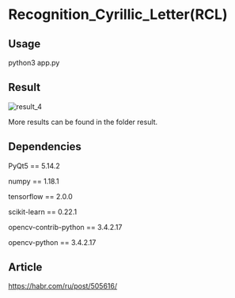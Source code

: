 Recognition_Cyrillic_Letter(RCL)
===============================

Usage
--------------------------

python3 app.py

Result
---------------------------------

![result_4](https://user-images.githubusercontent.com/42088646/82731851-373df180-9d12-11ea-813f-8f63f17046ab.png)

More results can be found in the folder result.

Dependencies
----------------------------------

PyQt5 == 5.14.2

numpy == 1.18.1

tensorflow == 2.0.0

scikit-learn == 0.22.1

opencv-contrib-python == 3.4.2.17

opencv-python == 3.4.2.17


Article
---------------------------------

https://habr.com/ru/post/505616/
